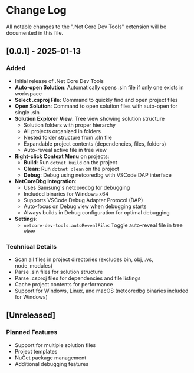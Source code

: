# Change Log

All notable changes to the ".Net Core Dev Tools" extension will be documented in this file.

## [0.0.1] - 2025-01-13

### Added
- Initial release of .Net Core Dev Tools
- **Auto-open Solution**: Automatically opens .sln file if only one exists in workspace
- **Select .csproj File**: Command to quickly find and open project files
- **Open Solution**: Command to open solution files with auto-open for single .sln
- **Solution Explorer View**: Tree view showing solution structure
  - Solution folders with proper hierarchy
  - All projects organized in folders
  - Nested folder structure from .sln file
  - Expandable project contents (dependencies, files, folders)
  - Auto-reveal active file in tree view
- **Right-click Context Menu** on projects:
  - **Build**: Run `dotnet build` on the project
  - **Clean**: Run `dotnet clean` on the project
  - **Debug**: Debug using netcoredbg with VSCode DAP interface
- **NetCoreDbg Integration**: 
  - Uses Samsung's netcoredbg for debugging
  - Included binaries for Windows x64
  - Supports VSCode Debug Adapter Protocol (DAP)
  - Auto-focus on Debug view when debugging starts
  - Always builds in Debug configuration for optimal debugging
- **Settings**:
  - `netcore-dev-tools.autoRevealFile`: Toggle auto-reveal file in tree view

### Technical Details
- Scan all files in project directories (excludes bin, obj, .vs, node_modules)
- Parse .sln files for solution structure
- Parse .csproj files for dependencies and file listings
- Cache project contents for performance
- Support for Windows, Linux, and macOS (netcoredbg binaries included for Windows)

## [Unreleased]

### Planned Features
- Support for multiple solution files
- Project templates
- NuGet package management
- Additional debugging features

